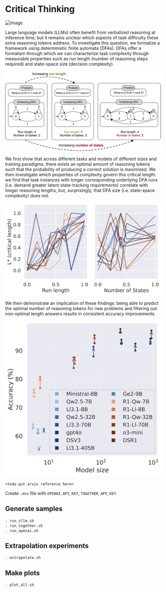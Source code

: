 # Critical Thinking

![image](https://github.com/celine-lee/critical_thinking/blob/main/images/fig1_9.jpg)

Large language models (LLMs) often benefit from verbalized reasoning at inference time, but it remains unclear which aspects of task difficulty these extra reasoning tokens address. To investigate this question, we formalize a framework using deterministic finite automata (DFAs). DFAs offer a formalism through which we can characterize task complexity through measurable properties such as run length (number of reasoning steps required) and state-space size (decision complexity). 

![image](https://github.com/celine-lee/critical_thinking/blob/main/images/run_length_vs_states.jpg)

We first show that across different tasks and models of different sizes and training paradigms, there exists an optimal amount of reasoning tokens such that the probability of producing a correct solution is maximized. We then investigate which properties of complexity govern this critical length: we find that task instances with longer corresponding underlying DFA runs (i.e. demand greater latent state-tracking requirements) correlate with longer reasoning lengths, but, surprisingly, that DFA size (i.e. state-space complexity) does not. 

![image](https://github.com/celine-lee/critical_thinking/blob/main/images/fig2_all.jpg)

We then demonstrate an implication of these findings: being able to predict the optimal number of reasoning tokens for new problems and filtering out non-optimal length answers results in consistent accuracy improvements.

![image](https://github.com/celine-lee/critical_thinking/blob/main/images/fig3.jpg)

```
<todo put arxiv reference here>
```

Create `.env` file with `OPENAI_API_KEY`, `TOGETHER_API_KEY`.

## Generate samples

```
. run_vllm.sh
. run_together.sh
. run_openai.sh
```

## Extrapolation experiments
```
. extrapolate.sh
```


## Make plots
```
. plot_all.sh
```

